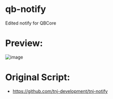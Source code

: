 # qb-notify
Edited notify for QBCore

# Preview:

![image](https://user-images.githubusercontent.com/89866234/171038388-36f4a9c6-3f67-4b22-b5b0-983c34fb1156.png)

# Original Script:
- https://github.com/tnj-development/tnj-notify
